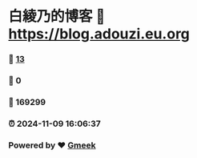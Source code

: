 # 白綾乃的博客 :link: https://blog.adouzi.eu.org 
### :page_facing_up: [13](https://blog.adouzi.eu.org/tag.html) 
### :speech_balloon: 0 
### :hibiscus: 169299 
### :alarm_clock: 2024-11-09 16:06:37 
### Powered by :heart: [Gmeek](https://github.com/Meekdai/Gmeek)
